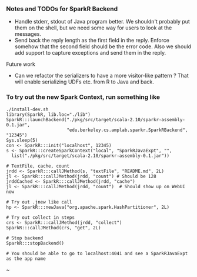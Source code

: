 ### Notes and TODOs for SparkR Backend 

- Handle stderr, stdout of Java program better. We shouldn't probably put them on the shell, 
  but we need some way for users to look at the messages.
- Send back the reply length as the first field in the reply. 
  Enforce somehow that the second field should be the error code. Also we should add support
  to capture exceptions and send them in the reply.

Future work
- Can we refactor the serializers to have a more visitor-like pattern ?
  That will enable serializing UDFs etc. from R to Java and back.
  

### To try out the new Spark Context, run something like

```
./install-dev.sh
library(SparkR, lib.loc="./lib")
SparkR:::launchBackend("./pkg/src/target/scala-2.10/sparkr-assembly-0.1.jar",
                       "edu.berkeley.cs.amplab.sparkr.SparkRBackend", "12345")
Sys.sleep(5)
con <- SparkR:::init("localhost", 12345)
s <- SparkR:::createSparkContext("local", "SparkRJavaExpt", "", 
  list("./pkg/src/target/scala-2.10/sparkr-assembly-0.1.jar"))

# TextFile, cache, count
jrdd <- SparkR:::callJMethod(s, "textFile", "README.md", 2L)
jl <- SparkR:::callJMethod(jrdd, "count") # Should be 128
jrddCached <- SparkR:::callJMethod(jrdd, "cache")
jl <- SparkR:::callJMethod(jrdd, "count")  # Should show up on WebUI now

# Try out .jnew like call
hp <- SparkR:::newJava("org.apache.spark.HashPartitioner", 2L)

# Try out collect in steps
crs <- SparkR:::callJMethod(jrdd, "collect")
SparkR:::callJMethod(crs, "get", 2L)

# Stop backend
SparkR:::stopBackend()

# You should be able to go to localhost:4041 and see a SparkRJavaExpt as the app name
```
~
